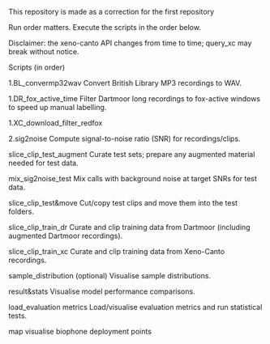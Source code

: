 This repository is made as a correction for the first repository

Run order matters. Execute the scripts in the order below.

Disclaimer: the xeno-canto API changes from time to time; query_xc may break without notice.

Scripts (in order)

1.BL_convermp32wav
Convert British Library MP3 recordings to WAV.

1.DR_fox_active_time
Filter Dartmoor long recordings to fox-active windows to speed up manual labelling.

1.XC_download_filter_redfox

2.sig2noise
Compute signal-to-noise ratio (SNR) for recordings/clips.

slice_clip_test_augment
Curate test sets; prepare any augmented material needed for test data.

mix_sig2noise_test
Mix calls with background noise at target SNRs for test data.

slice_clip_test&move
Cut/copy test clips and move them into the test folders.

slice_clip_train_dr
Curate and clip training data from Dartmoor (including augmented Dartmoor recordings).

slice_clip_train_xc
Curate and clip training data from Xeno-Canto recordings.

sample_distribution (optional)
Visualise sample distributions.

result&stats
Visualise model performance comparisons.

load_evaluation metrics
Load/visualise evaluation metrics and run statistical tests.

map
visualise biophone deployment points



